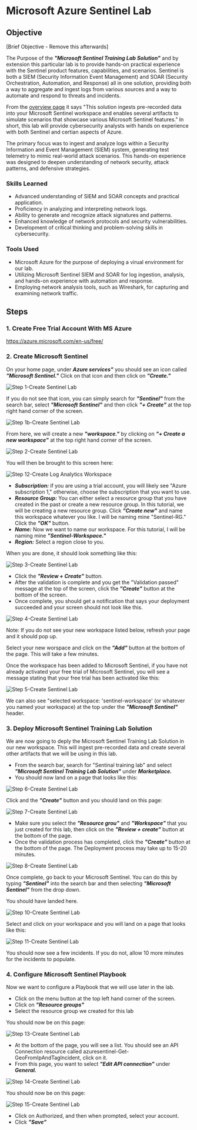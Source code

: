 # Microsoft Azure Sentinel Lab

## Objective
[Brief Objective - Remove this afterwards]

The Purpose of the ***"Microsoft Sentinel Training Lab Solution"*** and by extension this particular lab is to provide hands-on practical experience with the Sentinel product features, capabilities, and scenarios. Sentinel is both a SIEM (Security Information Event Management) and SOAR (Security Orchestration, Automation, and Response) all in one solution, providing both a way to aggregate and ingest logs from various sources and a way to automate and respond to threats and incidents. 

From the [overview page](https://portal.azure.com/#create/azuresentinel.azure-sentinel-solution-azuretraininglab) it says "This solution ingests pre-recorded data into your Microsoft Sentinel workspace and enables several artifacts to simulate scenarios that showcase various Microsoft Sentinel features." In short, this lab will provide cybersecurity analysts with hands on experience with both Sentinel and certian aspects of Azure.

The primary focus was to ingest and analyze logs within a Security Information and Event Management (SIEM) system, generating test telemetry to mimic real-world attack scenarios. This hands-on experience was designed to deepen understanding of network security, attack patterns, and defensive strategies.

### Skills Learned

- Advanced understanding of SIEM and SOAR concepts and practical application.
- Proficiency in analyzing and interpreting network logs.
- Ability to generate and recognize attack signatures and patterns.
- Enhanced knowledge of network protocols and security vulnerabilities.
- Development of critical thinking and problem-solving skills in cybersecurity.

### Tools Used

- Microsoft Azure for the purpose of deploying a virual environment for our lab.
- Utilizing Microsoft Sentinel SIEM and SOAR for log ingestion, analysis, and hands-on experience with automation and response.
- Employing network analysis tools, such as Wireshark, for capturing and examining network traffic.

## Steps

### 1. Create Free Trial Account With MS Azure

https://azure.microsoft.com/en-us/free/

### 2. Create Microsoft Sentinel

On your home page, under ***Azure services"*** you should see an icon called ***"Microsoft Sentinel."*** Click on that icon and then click on ***"Create."***

![Step 1-Create Sentinel Lab](https://github.com/deaningraham/MS-Azure-Sentinel/assets/173529885/d601c291-1ea9-4c3d-ae9a-dd1577dc8698)

If you do not see that icon, you can simply search for ***"Sentinel"*** from the search bar, select ***"Microsoft Sentinel"*** and then click ***"+ Create"*** at the top right hand corner of the screen.

![Step 1b-Create Sentinel Lab](https://github.com/deaningraham/MS-Azure-Sentinel/assets/173529885/670068a6-4469-436d-897b-b34da31bc47c)

From here, we will create a new ***"workspace."*** by clicking on ***"+ Create a new workspace"*** at the top right hand corner of the screen.

![Step 2-Create Sentinel Lab](https://github.com/deaningraham/MS-Azure-Sentinel/assets/173529885/64f7e190-b584-4d32-af19-960f288f23dc)

You will then be brought to this screen here:

![Step 12-Create Log Analytics Workspace](https://github.com/deaningraham/MS-Azure-Sentinel/assets/173529885/c089971e-59cf-4468-82d6-4827ff819f5a)

* ***Subscription:*** if you are using a trial account, you will likely see "Azure subscription 1," otherwise, choose the subscription that you want to use.
* ***Resource Group:*** You can either select a resource group that you have created in the past or create a new resource group. In this tutorial, we will be creating a new resource group. Click ***"Create new"*** and name this workspace whatever you like. I will be naming mine "Sentinel-RG." Click the ***"OK"*** button.
* ***Name:*** Now we want to name our workspace. For this tutorial, I will be naming mine ***"Sentinel-Workspace."***
* ***Region:*** Select a region close to you.

When you are done, it should look something like this:

![Step 3-Create Sentinel Lab](https://github.com/deaningraham/MS-Azure-Sentinel/assets/173529885/cac485d2-2170-4757-9243-9dfafe21e551)

* Click the ***"Review + Create"*** button.
* After the validation is complete and you get the "Validation passed" message at the top of the screen, click the ***"Create"*** button at the bottom of the screen.
* Once complete, you should get a notification that says your deployment succeeded and your screen should not look like this.

![Step 4-Create Sentinel Lab](https://github.com/deaningraham/MS-Azure-Sentinel/assets/173529885/a90bcae8-8397-4f4f-b933-a9b3fae6ec31)

Note: If you do not see your new workspace listed below, refresh your page and it should pop up.

Select your new worspace and click on the ***"Add"*** button at the bottom of the page. This will take a few minutes.

Once the workspace has been added to Microsoft Sentinel, if you have not already activated your free trial of Microsoft Sentinel, you will see a message stating that your free trial has been activated like this:

![Step 5-Create Sentinel Lab](https://github.com/deaningraham/MS-Azure-Sentinel/assets/173529885/d293c911-79ba-404d-9620-682e1d463987)

We can also see "selected workspace: 'sentinel-workspace' (or whatever you named your workspace) at the top under the ***"Microsoft Sentinel"*** header.

### 3. Deploy Microsoft Sentinel Training Lab Solution

We are now going to deply the Microsoft Sentinel Training Lab Solution in our new workspace. This will ingest pre-recorded data and create several other artifacts that we will be using in this lab. 

* From the search bar, search for "Sentinal training lab" and select ***"Microsoft Sentinel Training Lab Solution"*** under ***Marketplace.***
* You should now land on a page that looks like this:

![Step 6-Create Sentinel Lab](https://github.com/deaningraham/MS-Azure-Sentinel/assets/173529885/6b6df232-fda6-4f10-9735-6da631a3ef66)

Click and the ***"Create"*** button and you should land on this page:

![Step 7-Create Sentinel Lab](https://github.com/deaningraham/MS-Azure-Sentinel/assets/173529885/43074006-0096-444e-9081-38c6365c3f30)

- Make sure you select the ***"Resource grou"*** and ***"Workspace"*** that you just created for this lab, then click on the ***"Review + create"*** button at the bottom of the page.
- Once the validation process has completed, click the ***"Create"*** button at the bottom of the page. The Deployment process may take up to 15-20 minutes.

![Step 8-Create Sentinel Lab](https://github.com/deaningraham/MS-Azure-Sentinel/assets/173529885/66c3611e-ffb7-4bf3-9586-b4c93aa72f35)

Once complete, go back to your Microsoft Sentinel. You can do this by typing ***"Sentinel"*** into the search bar and then selecting ***"Microsoft Sentinel"*** from the drop down.

You should have landed here.

![Step 10-Create Sentinel Lab](https://github.com/deaningraham/MS-Azure-Sentinel/assets/173529885/907987f1-a854-4c69-9f6c-64be5e2ae9b4)

Select and click on your workspace and you will land on a page that looks like this:

![Step 11-Create Sentinel Lab](https://github.com/deaningraham/MS-Azure-Sentinel/assets/173529885/ca7b80d9-57d7-4e79-8259-b90fa9c383a7)

You should now see a few incidents. If you do not, allow 10 more minutes for the incidents to populate.

### 4. Configure Microsoft Sentinel Playbook

Now we want to configure a Playbook that we will use later in the lab. 

- Click on the menu button at the top left hand corner of the screen.
- Click on ***"Resource groups"***
- Select the resource group we created for this lab

You should now be on this page:

![Step 13-Create Sentinel Lab](https://github.com/deaningraham/MS-Azure-Sentinel/assets/173529885/341525b5-072c-4f81-87ae-c91ad8f315c5)

- At the bottom of the page, you will see a list. You should see an API Connection resource called azuresentinel-Get-GeoFromIpAndTagIncident, click on it.
- From this page, you want to select ***"Edit API connection"*** under ***General.***

![Step 14-Create Sentinel Lab](https://github.com/deaningraham/MS-Azure-Sentinel/assets/173529885/7d2e930f-5a7e-4cac-ac64-a58f34c1a54a)

You should now be on this page:

![Step 15-Create Sentinel Lab](https://github.com/deaningraham/MS-Azure-Sentinel/assets/173529885/9e05ca35-59d2-40c7-8f99-cdee20b8fc7e)

- Click on Authorized, and then when prompted, select your account.
- Click ***"Save"***



